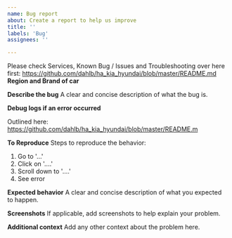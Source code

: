 ```yaml
---
name: Bug report
about: Create a report to help us improve
title: ''
labels: 'Bug'
assignees: ''

---
```


Please check Services, Known Bug / Issues and Troubleshooting over here first: https://github.com/dahlb/ha_kia_hyundai/blob/master/README.md
**Region and Brand of car**


**Describe the bug**
A clear and concise description of what the bug is.

**Debug logs if an error occurred**

Outlined here: https://github.com/dahlb/ha_kia_hyundai/blob/master/README.m


**To Reproduce**
Steps to reproduce the behavior:
1. Go to '...'
2. Click on '....'
3. Scroll down to '....'
4. See error

**Expected behavior**
A clear and concise description of what you expected to happen.

**Screenshots**
If applicable, add screenshots to help explain your problem.

**Additional context**
Add any other context about the problem here.
